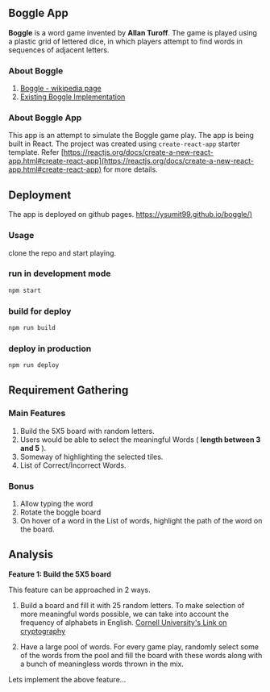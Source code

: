 ## Boggle App

**Boggle** is a word game invented by **Allan Turoff**. The game is played using a plastic grid of lettered dice, in which players attempt to find words in sequences of adjacent letters.

### About Boggle

1. [Boggle - wikipedia page](https://en.wikipedia.org/wiki/Boggle)
2. [Existing Boggle Implementation](https://www.wordplays.com/boggle)

### About Boggle App
This app is an attempt to simulate the Boggle game play.
The app is being built in React. The project was created using ```create-react-app``` starter template. Refer [https://reactjs.org/docs/create-a-new-react-app.html#create-react-app](https://reactjs.org/docs/create-a-new-react-app.html#create-react-app) for more details.

## Deployment 
The app is deployed on github pages.
[https://ysumit99.github.io/boggle/)](https://ysumit99.github.io/boggle/)


### Usage

clone the repo and start playing.

### run in development mode
```js
npm start
```

### build for deploy
```js
npm run build
```

### deploy in production
```js
npm run deploy 
```

## Requirement Gathering

### Main Features

1. Build the 5X5 board with random letters.
2. Users would be able to select the meaningful Words ( **length between 3 and 5** ).
3. Someway of highlighting the selected tiles.
4. List of Correct/Incorrect Words.

### Bonus

1. Allow typing the word
2. Rotate the boggle board
3. On hover of a word in the List of words, highlight the path of the word on the board.

## Analysis

**Feature 1: Build the 5X5 board**

This feature can be approached in 2 ways.

1. Build a board and fill it with 25 random letters. To make selection of more
   meaningful words possible, we can take into account the frequency of alphabets in English.
   [Cornell University's Link on cryptography](http://pi.math.cornell.edu/~mec/2003-2004/cryptography/subs/frequencies.html)

2. Have a large pool of words. For every game play, randomly select some of the words from the pool
   and fill the board with these words along with a bunch of meaningless words thrown in the mix.

Lets implement the above feature...


